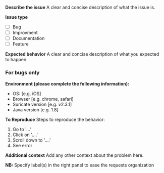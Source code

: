 ---
---

**Describe the issue**
A clear and concise description of what the issue is.

**Issue type**
- [ ] Bug
- [ ] Improvment
- [ ] Documentation
- [ ] Feature

**Expected behavior**
A clear and concise description of what you expected to happen.

### For bugs only
**Environment (please complete the following information):**
 - OS: [e.g. iOS]
 - Browser [e.g. chrome, safari]
 - Suricate version [e.g. v2.3.1]
 - Java version [e.g. 1.8]

**To Reproduce**
Steps to reproduce the behavior:
1. Go to '...'
2. Click on '....'
3. Scroll down to '....'
4. See error

**Additional context**
Add any other context about the problem here.

**NB:** Specify label(s) in the right panel to ease the requests organization
